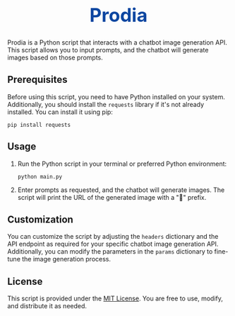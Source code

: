 <div align="center">
  <h1 style="color: #0d47a1; font-size: 3em;">Prodia</h1>
</div>

<div>
  <p>Prodia is a Python script that interacts with a chatbot image generation API. This script allows you to input prompts, and the chatbot will generate images based on those prompts.</p>
</div>

<div>
  <h2>Prerequisites</h2>
  <p>Before using this script, you need to have Python installed on your system. Additionally, you should install the <code>requests</code> library if it's not already installed. You can install it using pip:</p>
  <pre><code>pip install requests</code></pre>
</div>

<div>
  <h2>Usage</h2>
  <ol>
    <li>Run the Python script in your terminal or preferred Python environment:</li>
    <pre><code>python main.py</code></pre>
    <li>Enter prompts as requested, and the chatbot will generate images. The script will print the URL of the generated image with a "🤖" prefix.</li>
  </ol>
</div>

<div>
  <h2>Customization</h2>
  <p>You can customize the script by adjusting the <code>headers</code> dictionary and the API endpoint as required for your specific chatbot image generation API. Additionally, you can modify the parameters in the <code>params</code> dictionary to fine-tune the image generation process.</p>
</div>

<div>
  <h2>License</h2>
  <p>This script is provided under the <a href="https://github.com/heromr/AnyTools/blob/main/LICENSE">MIT License</a>. You are free to use, modify, and distribute it as needed.</p>
</div>
